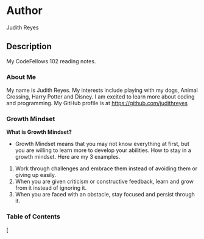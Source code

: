 # Author
Judith Reyes

## Description
My CodeFellows 102 reading notes.

### About Me
My name is Judith Reyes. My interests include playing with my dogs, Animal Crossing, Harry Potter and Disney. I am excited to learn more about coding and programming.
My GitHub profile is at https://github.com/judithreyes

### Growth Mindset
**What is Growth Mindset?**
+ Growth Mindset means that you may not know everything at first, but you are willing to learn more to develop your abilities. 
How to stay in a growth mindset. Here are my 3 examples.
1. Work through challenges and embrace them instead of avoiding them or giving up easily.
2. When you are given criticism or constructive feedback, learn and grow from it instead of ignoring it.
3. When you are faced with an obstacle, stay focused and persist through it.

### Table of Contents
[
